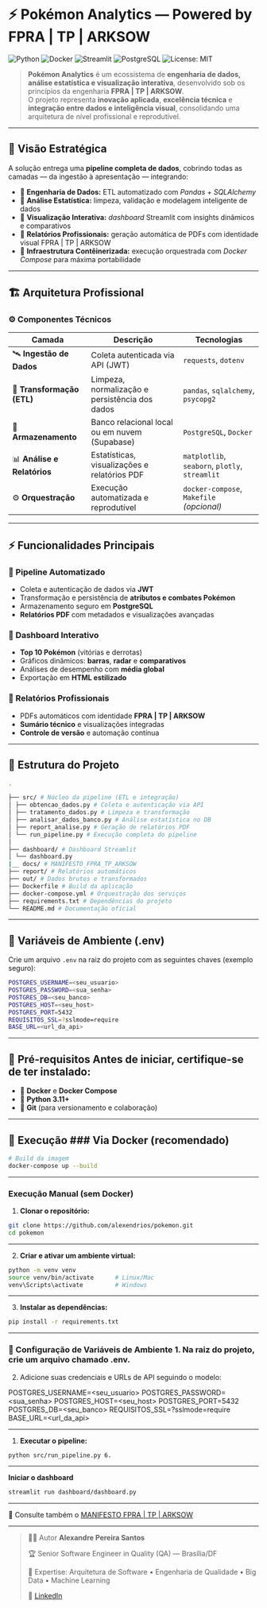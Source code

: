 # ⚡ Pokémon Analytics — Powered by FPRA | TP | ARKSOW

![Python](https://img.shields.io/badge/Python-3.11+-blue?logo=python)
![Docker](https://img.shields.io/badge/Docker-Ready-blue?logo=docker)
![Streamlit](https://img.shields.io/badge/Streamlit-Interactive-ff4b4b?logo=streamlit)
![PostgreSQL](https://img.shields.io/badge/PostgreSQL-Data--Layer-336791?logo=postgresql)
![License: MIT](https://img.shields.io/badge/License-MIT-green)

> **Pokémon Analytics** é um ecossistema de **engenharia de dados, análise estatística e visualização interativa**, desenvolvido sob os princípios da engenharia **FPRA | TP | ARKSOW**.  
> O projeto representa **inovação aplicada**, **excelência técnica** e **integração entre dados e inteligência visual**, consolidando uma arquitetura de nível profissional e reprodutível.

---

## 🧠 Visão Estratégica

A solução entrega uma **pipeline completa de dados**, cobrindo todas as camadas — da ingestão à apresentação — integrando:

- 🔹 **Engenharia de Dados:** ETL automatizado com *Pandas* + *SQLAlchemy*  
- 🔹 **Análise Estatística:** limpeza, validação e modelagem inteligente de dados  
- 🔹 **Visualização Interativa:** *dashboard* Streamlit com insights dinâmicos e comparativos  
- 🔹 **Relatórios Profissionais:** geração automática de PDFs com identidade visual FPRA | TP | ARKSOW  
- 🔹 **Infraestrutura Contêinerizada:** execução orquestrada com *Docker Compose* para máxima portabilidade  

---

## 🏗️ Arquitetura Profissional

### ⚙️ Componentes Técnicos

| **Camada**                     | **Descrição**                                     | **Tecnologias**                                  |
| ------------------------------ | ------------------------------------------------- | ------------------------------------------------ |
| 🛰️ **Ingestão de Dados**       | Coleta autenticada via API (JWT)                  | `requests`, `dotenv`                             |
| 🔄 **Transformação (ETL)**     | Limpeza, normalização e persistência dos dados    | `pandas`, `sqlalchemy`, `psycopg2`               |
| 🐘 **Armazenamento**           | Banco relacional local ou em nuvem (Supabase)     | `PostgreSQL`, `Docker`                           |
| 📊 **Análise e Relatórios**    | Estatísticas, visualizações e relatórios PDF      | `matplotlib`, `seaborn`, `plotly`, `streamlit`   |
| ⚙️ **Orquestração**            | Execução automatizada e reprodutível              | `docker-compose`, `Makefile` *(opcional)*        |

---

## ⚡ Funcionalidades Principais

### 🔹 Pipeline Automatizado

- Coleta e autenticação de dados via **JWT**  
- Transformação e persistência de **atributos e combates Pokémon**  
- Armazenamento seguro em **PostgreSQL**  
- **Relatórios PDF** com metadados e visualizações avançadas  

### 🔹 Dashboard Interativo

- **Top 10 Pokémon** (vitórias e derrotas)  
- Gráficos dinâmicos: **barras**, **radar** e **comparativos**  
- Análises de desempenho com **média global**  
- Exportação em **HTML estilizado**  

### 🔹 Relatórios Profissionais

- PDFs automáticos com identidade **FPRA | TP | ARKSOW**  
- **Sumário técnico** e visualizações integradas  
- **Controle de versão** e automação contínua  

---

## 🧩 Estrutura do Projeto

```bash
.

├── src/ # Núcleo da pipeline (ETL e integração)
│ ├── obtencao_dados.py # Coleta e autenticação via API
│ ├── tratamento_dados.py # Limpeza e transformação
│ ├── analisar_dados_banco.py # Análise estatística no DB
│ ├── report_analise.py # Geração de relatórios PDF
│ └── run_pipeline.py # Execução completa do pipeline
│
├── dashboard/ # Dashboard Streamlit
│ └── dashboard.py
|__ docs/ # MANIFESTO_FPRA_TP_ARKSOW
├── report/ # Relatórios automáticos
├── out/ # Dados brutos e transformados
├── Dockerfile # Build da aplicação
├── docker-compose.yml # Orquestração dos serviços
├── requirements.txt # Dependências do projeto
└── README.md # Documentação oficial

```

---

## 🔐 Variáveis de Ambiente (.env)

Crie um arquivo `.env` na raiz do projeto com as seguintes chaves (exemplo seguro):

```bash
POSTGRES_USERNAME=<seu_usuario>
POSTGRES_PASSWORD=<sua_senha>
POSTGRES_DB=<seu_banco>
POSTGRES_HOST=<seu_host>
POSTGRES_PORT=5432
REQUISITOS_SSL=?sslmode=require
BASE_URL=<url_da_api>

```

---
## 🧩 Pré-requisitos Antes de iniciar, certifique-se de ter instalado:
 - 🐳 **Docker** e **Docker Compose**
 - 🐍 **Python 3.11+** 
 - 🌿 **Git** (para versionamento e colaboração)

---

## 🚀 Execução ### Via Docker (recomendado)
```bash
# Build da imagem
docker-compose up --build

```

---

### Execução Manual (sem Docker)

1. **Clonar o repositório:**

```bash
git clone https://github.com/alexendrios/pokemon.git
cd pokemon

```

---

2. **Criar e ativar um ambiente virtual:**

```bash
python -m venv venv
source venv/bin/activate      # Linux/Mac
venv\Scripts\activate         # Windows

```

---

3. **Instalar as dependências:**

```bash
pip install -r requirements.txt

```

---

### 🔧 Configuração de Variáveis de Ambiente 1. Na raiz do projeto, crie um arquivo chamado .env.

2. Adicione suas credenciais e URLs de API seguindo o modelo:

POSTGRES_USERNAME=<seu_usuario>
POSTGRES_PASSWORD=<sua_senha>
POSTGRES_HOST=<seu_host>
POSTGRES_PORT=5432
POSTGRES_DB=<seu_banco>
REQUISITOS_SSL=?sslmode=require
BASE_URL=<url_da_api>

---

1. **Executar o pipeline:**

```bash
python src/run_pipeline.py 6. 

```

---

**Iniciar o dashboard**
```bash
streamlit run dashboard/dashboard.py

```

---

🔖 Consulte também o [MANIFESTO FPRA | TP | ARKSOW](./docs/MANIFESTO_FPRA_TP_ARKSOW.md)

---
> 👨‍💻 Autor **Alexandre Pereira Santos** 
>
> 🏆 Senior Software Engineer in Quality (QA) — Brasília/DF 
>
> 🧬 Expertise: Arquitetura de Software • Engenharia de Qualidade • Big Data • Machine Learning 
>
> 🔗 [LinkedIn](https://www.linkedin.com/in/alexendrios/)
